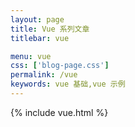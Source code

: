 ```yaml
---
layout: page
title: Vue 系列文章
titlebar: vue

menu: vue
css: ['blog-page.css']
permalink: /vue
keywords: vue 基础,vue 示例
---
```

{% include vue.html %}